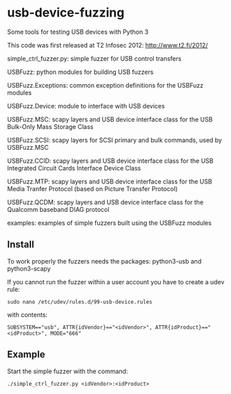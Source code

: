 usb-device-fuzzing
==================

Some tools for testing USB devices with Python 3

This code was first released at T2 Infosec 2012: http://www.t2.fi/2012/

simple_ctrl_fuzzer.py: simple fuzzer for USB control transfers

USBFuzz: python modules for building USB fuzzers

USBFuzz.Exceptions: common exception definitions for the USBFuzz modules

USBFuzz.Device: module to interface with USB devices

USBFuzz.MSC: scapy layers and USB device interface class for the USB Bulk-Only Mass Storage Class

USBFuzz.SCSI: scapy layers for SCSI primary and bulk commands, used by USBFuzz.MSC

USBFuzz.CCID: scapy layers and USB device interface class for the USB Integrated Circuit Cards Interface Device Class

USBFuzz.MTP: scapy layers and USB device interface class for the USB Media Tranfer Protocol (based on Picture Transfer Protocol)

USBFuzz.QCDM: scapy layers and USB device interface class for the Qualcomm baseband DIAG protocol

examples: examples of simple fuzzers built using the USBFuzz modules

## Install

To work properly the fuzzers needs the packages: python3-usb and python3-scapy

If you cannot run the fuzzer within a user account you have to create a udev rule:
```
sudo nano /etc/udev/rules.d/99-usb-device.rules 
```
with contents:
```
SUBSYSTEM=="usb", ATTR{idVendor}=="<idVendor>", ATTR{idProduct}=="<idProduct>", MODE="666"
```

## Example

Start the simple fuzzer with the command:
```
./simple_ctrl_fuzzer.py <idVendor>:<idProduct>
```
